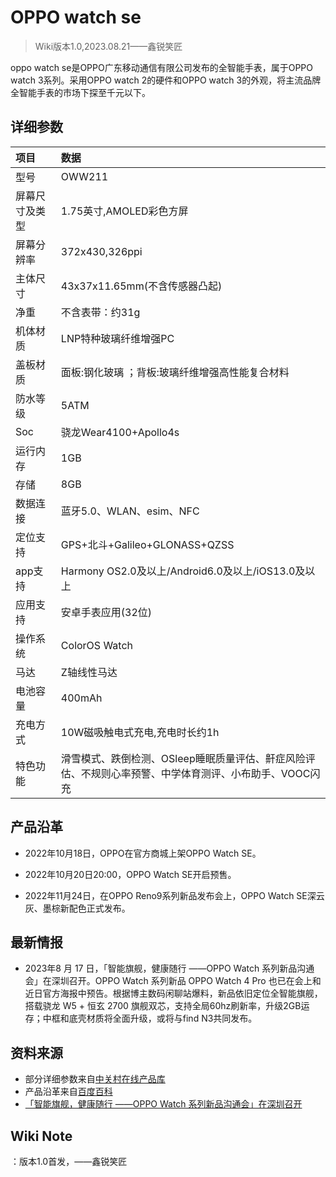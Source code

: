 # OPPO watch se

>Wiki版本1.0,2023.08.21——鑫锐笑匠

oppo watch se是OPPO广东移动通信有限公司发布的全智能手表，属于OPPO watch 3系列。采用OPPO watch 2的硬件和OPPO watch 3的外观，将主流品牌全智能手表的市场下探至千元以下。


## 详细参数
|项目|数据|
|:---|:---|
|型号|OWW211|
|屏幕尺寸及类型|1.75英寸,AMOLED彩色方屏|
|屏幕分辨率|372x430,326ppi|
|主体尺寸|43x37x11.65mm(不含传感器凸起)|
|净重|不含表带：约31g|
|机体材质|LNP特种玻璃纤维增强PC|
|盖板材质|面板:钢化玻璃 ；背板:玻璃纤维增强高性能复合材料|
|防水等级|5ATM|
|Soc|骁龙Wear4100+Apollo4s|
|运行内存|1GB|
|存储|8GB|
|数据连接|蓝牙5.0、WLAN、esim、NFC|
|定位支持|GPS+北斗+Galileo+GLONASS+QZSS|
|app支持|Harmony OS2.0及以上/Android6.0及以上/iOS13.0及以上|
|应用支持|安卓手表应用(32位)|
|操作系统|ColorOS Watch|
|马达|Z轴线性马达|
|电池容量|400mAh|
|充电方式|10W磁吸触电式充电,充电时长约1h|
|特色功能|滑雪模式、跌倒检测、OSleep睡眠质量评估、鼾症风险评估、不规则心率预警、中学体育测评、小布助手、VOOC闪充|


## 产品沿革

- 2022年10月18日，OPPO在官方商城上架OPPO Watch SE。

- 2022年10月20日20:00，OPPO Watch SE开启预售。

- 2022年11月24日，在OPPO Reno9系列新品发布会上，OPPO Watch SE深云灰、墨棕新配色正式发布。


## 最新情报

- 2023年8 月 17 日，「智能旗舰，健康随行 ——OPPO Watch 系列新品沟通会」在深圳召开。OPPO Watch 系列新品 OPPO Watch 4 Pro 也已在会上和近日官方海报中预告。根据博主数码闲聊站爆料，新品依旧定位全智能旗舰，搭载骁龙 W5 + 恒玄 2700 旗舰双芯，支持全局60hz刷新率，升级2GB运存；中框和底壳材质将全面升级，或将与find N3共同发布。


## 资料来源

- 部分详细参数来自[中关村在线产品库](https://detail.zol.com.cn/1432/1431895/param.shtml )
- 产品沿革来自[百度百科](https://baike.baidu.com/item/OPPO%20Watch%20SE/62084877?fr=ge_ala )
- [「智能旗舰，健康随行 ——OPPO Watch 系列新品沟通会」在深圳召开](https://www.ithome.com/0/713/126.htm )


## Wiki Note

：版本1.0首发，——鑫锐笑匠